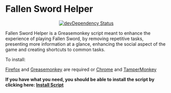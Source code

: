 # Fallen Sword Helper

<p align="center">
  <a href="https://david-dm.org/fallenswordhelper/fallenswordhelper/?type=dev">
    <img src="https://david-dm.org/fallenswordhelper/fallenswordhelper/dev-status.svg"
      alt="devDependency Status">
  </a>
</p>

Fallen Sword Helper is a Greasemonkey script meant to enhance the experience of playing Fallen Sword, by removing repetitive tasks, presenting more information at a glance, enhancing the social aspect of the game and creating shortcuts to common tasks.

To install:

[Firefox](http://getfirefox.com) and [Greasemonkey](https://addons.mozilla.org/firefox/addon/748) are required or [Chrome](http://www.google.com/chrome/) and [TamperMonkey](https://chrome.google.com/webstore/detail/tampermonkey/dhdgffkkebhmkfjojejmpbldmpobfkfo)

**If you have what you need, you should be able to install the script by clicking here: [Install Script](https://fallenswordhelper.github.io/fallenswordhelper/Releases/Current/fallenswordhelper.user.js)**



